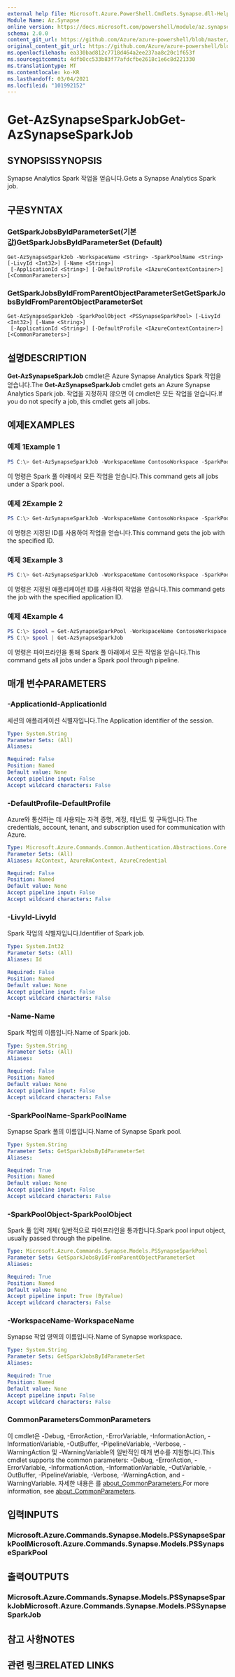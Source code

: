 ```yaml
---
external help file: Microsoft.Azure.PowerShell.Cmdlets.Synapse.dll-Help.xml
Module Name: Az.Synapse
online version: https://docs.microsoft.com/powershell/module/az.synapse/get-azsynapsesparkjob
schema: 2.0.0
content_git_url: https://github.com/Azure/azure-powershell/blob/master/src/Synapse/Synapse/help/Get-AzSynapseSparkJob.md
original_content_git_url: https://github.com/Azure/azure-powershell/blob/master/src/Synapse/Synapse/help/Get-AzSynapseSparkJob.md
ms.openlocfilehash: ea330bad812c7718d464a2ee237aa8c20c1f653f
ms.sourcegitcommit: 4dfb0cc533b83f77afdcfbe2618c1e6c8d221330
ms.translationtype: MT
ms.contentlocale: ko-KR
ms.lasthandoff: 03/04/2021
ms.locfileid: "101992152"
---
```

# <span data-ttu-id="f9b70-101">Get-AzSynapseSparkJob</span><span class="sxs-lookup"><span data-stu-id="f9b70-101">Get-AzSynapseSparkJob</span></span>

## <span data-ttu-id="f9b70-102">SYNOPSIS</span><span class="sxs-lookup"><span data-stu-id="f9b70-102">SYNOPSIS</span></span>
<span data-ttu-id="f9b70-103">Synapse Analytics Spark 작업을 얻습니다.</span><span class="sxs-lookup"><span data-stu-id="f9b70-103">Gets a Synapse Analytics Spark job.</span></span>

## <span data-ttu-id="f9b70-104">구문</span><span class="sxs-lookup"><span data-stu-id="f9b70-104">SYNTAX</span></span>

### <span data-ttu-id="f9b70-105">GetSparkJobsByIdParameterSet(기본값)</span><span class="sxs-lookup"><span data-stu-id="f9b70-105">GetSparkJobsByIdParameterSet (Default)</span></span>
```
Get-AzSynapseSparkJob -WorkspaceName <String> -SparkPoolName <String> [-LivyId <Int32>] [-Name <String>]
 [-ApplicationId <String>] [-DefaultProfile <IAzureContextContainer>] [<CommonParameters>]
```

### <span data-ttu-id="f9b70-106">GetSparkJobsByIdFromParentObjectParameterSet</span><span class="sxs-lookup"><span data-stu-id="f9b70-106">GetSparkJobsByIdFromParentObjectParameterSet</span></span>
```
Get-AzSynapseSparkJob -SparkPoolObject <PSSynapseSparkPool> [-LivyId <Int32>] [-Name <String>]
 [-ApplicationId <String>] [-DefaultProfile <IAzureContextContainer>] [<CommonParameters>]
```

## <span data-ttu-id="f9b70-107">설명</span><span class="sxs-lookup"><span data-stu-id="f9b70-107">DESCRIPTION</span></span>
<span data-ttu-id="f9b70-108">**Get-AzSynapseSparkJob** cmdlet은 Azure Synapse Analytics Spark 작업을 얻습니다.</span><span class="sxs-lookup"><span data-stu-id="f9b70-108">The **Get-AzSynapseSparkJob** cmdlet gets an Azure Synapse Analytics Spark job.</span></span>
<span data-ttu-id="f9b70-109">작업을 지정하지 않으면 이 cmdlet은 모든 작업을 얻습니다.</span><span class="sxs-lookup"><span data-stu-id="f9b70-109">If you do not specify a job, this cmdlet gets all jobs.</span></span>

## <span data-ttu-id="f9b70-110">예제</span><span class="sxs-lookup"><span data-stu-id="f9b70-110">EXAMPLES</span></span>

### <span data-ttu-id="f9b70-111">예제 1</span><span class="sxs-lookup"><span data-stu-id="f9b70-111">Example 1</span></span>
```powershell
PS C:\> Get-AzSynapseSparkJob -WorkspaceName ContosoWorkspace -SparkPoolName ContosoSparkPool
```

<span data-ttu-id="f9b70-112">이 명령은 Spark 풀 아래에서 모든 작업을 얻습니다.</span><span class="sxs-lookup"><span data-stu-id="f9b70-112">This command gets all jobs under a Spark pool.</span></span>

### <span data-ttu-id="f9b70-113">예제 2</span><span class="sxs-lookup"><span data-stu-id="f9b70-113">Example 2</span></span>
```powershell
PS C:\> Get-AzSynapseSparkJob -WorkspaceName ContosoWorkspace -SparkPoolName ContosoSparkPool -LivyId 119
```

<span data-ttu-id="f9b70-114">이 명령은 지정된 ID를 사용하여 작업을 얻습니다.</span><span class="sxs-lookup"><span data-stu-id="f9b70-114">This command gets the job with the specified ID.</span></span>

### <span data-ttu-id="f9b70-115">예제 3</span><span class="sxs-lookup"><span data-stu-id="f9b70-115">Example 3</span></span>
```powershell
PS C:\> Get-AzSynapseSparkJob -WorkspaceName ContosoWorkspace -SparkPoolName ContosoSparkPool -ApplicationId application_1585023543211_0004
```

<span data-ttu-id="f9b70-116">이 명령은 지정된 애플리케이션 ID를 사용하여 작업을 얻습니다.</span><span class="sxs-lookup"><span data-stu-id="f9b70-116">This command gets the job with the specified application ID.</span></span>

### <span data-ttu-id="f9b70-117">예제 4</span><span class="sxs-lookup"><span data-stu-id="f9b70-117">Example 4</span></span>
```powershell
PS C:\> $pool = Get-AzSynapseSparkPool -WorkspaceName ContosoWorkspace -SparkPoolName ContosoSparkPool
PS C:\> $pool | Get-AzSynapseSparkJob
```

<span data-ttu-id="f9b70-118">이 명령은 파이프라인을 통해 Spark 풀 아래에서 모든 작업을 얻습니다.</span><span class="sxs-lookup"><span data-stu-id="f9b70-118">This command gets all jobs under a Spark pool through pipeline.</span></span>

## <span data-ttu-id="f9b70-119">매개 변수</span><span class="sxs-lookup"><span data-stu-id="f9b70-119">PARAMETERS</span></span>

### <span data-ttu-id="f9b70-120">-ApplicationId</span><span class="sxs-lookup"><span data-stu-id="f9b70-120">-ApplicationId</span></span>
<span data-ttu-id="f9b70-121">세션의 애플리케이션 식별자입니다.</span><span class="sxs-lookup"><span data-stu-id="f9b70-121">The Application identifier of the session.</span></span>

```yaml
Type: System.String
Parameter Sets: (All)
Aliases:

Required: False
Position: Named
Default value: None
Accept pipeline input: False
Accept wildcard characters: False
```

### <span data-ttu-id="f9b70-122">-DefaultProfile</span><span class="sxs-lookup"><span data-stu-id="f9b70-122">-DefaultProfile</span></span>
<span data-ttu-id="f9b70-123">Azure와 통신하는 데 사용되는 자격 증명, 계정, 테넌트 및 구독입니다.</span><span class="sxs-lookup"><span data-stu-id="f9b70-123">The credentials, account, tenant, and subscription used for communication with Azure.</span></span>

```yaml
Type: Microsoft.Azure.Commands.Common.Authentication.Abstractions.Core.IAzureContextContainer
Parameter Sets: (All)
Aliases: AzContext, AzureRmContext, AzureCredential

Required: False
Position: Named
Default value: None
Accept pipeline input: False
Accept wildcard characters: False
```

### <span data-ttu-id="f9b70-124">-LivyId</span><span class="sxs-lookup"><span data-stu-id="f9b70-124">-LivyId</span></span>
<span data-ttu-id="f9b70-125">Spark 작업의 식별자입니다.</span><span class="sxs-lookup"><span data-stu-id="f9b70-125">Identifier of Spark job.</span></span>

```yaml
Type: System.Int32
Parameter Sets: (All)
Aliases: Id

Required: False
Position: Named
Default value: None
Accept pipeline input: False
Accept wildcard characters: False
```

### <span data-ttu-id="f9b70-126">-Name</span><span class="sxs-lookup"><span data-stu-id="f9b70-126">-Name</span></span>
<span data-ttu-id="f9b70-127">Spark 작업의 이름입니다.</span><span class="sxs-lookup"><span data-stu-id="f9b70-127">Name of Spark job.</span></span>

```yaml
Type: System.String
Parameter Sets: (All)
Aliases:

Required: False
Position: Named
Default value: None
Accept pipeline input: False
Accept wildcard characters: False
```

### <span data-ttu-id="f9b70-128">-SparkPoolName</span><span class="sxs-lookup"><span data-stu-id="f9b70-128">-SparkPoolName</span></span>
<span data-ttu-id="f9b70-129">Synapse Spark 풀의 이름입니다.</span><span class="sxs-lookup"><span data-stu-id="f9b70-129">Name of Synapse Spark pool.</span></span>

```yaml
Type: System.String
Parameter Sets: GetSparkJobsByIdParameterSet
Aliases:

Required: True
Position: Named
Default value: None
Accept pipeline input: False
Accept wildcard characters: False
```

### <span data-ttu-id="f9b70-130">-SparkPoolObject</span><span class="sxs-lookup"><span data-stu-id="f9b70-130">-SparkPoolObject</span></span>
<span data-ttu-id="f9b70-131">Spark 풀 입력 개체( 일반적으로 파이프라인을 통과합니다.</span><span class="sxs-lookup"><span data-stu-id="f9b70-131">Spark pool input object, usually passed through the pipeline.</span></span>

```yaml
Type: Microsoft.Azure.Commands.Synapse.Models.PSSynapseSparkPool
Parameter Sets: GetSparkJobsByIdFromParentObjectParameterSet
Aliases:

Required: True
Position: Named
Default value: None
Accept pipeline input: True (ByValue)
Accept wildcard characters: False
```

### <span data-ttu-id="f9b70-132">-WorkspaceName</span><span class="sxs-lookup"><span data-stu-id="f9b70-132">-WorkspaceName</span></span>
<span data-ttu-id="f9b70-133">Synapse 작업 영역의 이름입니다.</span><span class="sxs-lookup"><span data-stu-id="f9b70-133">Name of Synapse workspace.</span></span>

```yaml
Type: System.String
Parameter Sets: GetSparkJobsByIdParameterSet
Aliases:

Required: True
Position: Named
Default value: None
Accept pipeline input: False
Accept wildcard characters: False
```

### <span data-ttu-id="f9b70-134">CommonParameters</span><span class="sxs-lookup"><span data-stu-id="f9b70-134">CommonParameters</span></span>
<span data-ttu-id="f9b70-135">이 cmdlet은 -Debug, -ErrorAction, -ErrorVariable, -InformationAction, -InformationVariable, -OutBuffer, -PipelineVariable, -Verbose, -WarningAction 및 -WarningVariable의 일반적인 매개 변수를 지원합니다.</span><span class="sxs-lookup"><span data-stu-id="f9b70-135">This cmdlet supports the common parameters: -Debug, -ErrorAction, -ErrorVariable, -InformationAction, -InformationVariable, -OutVariable, -OutBuffer, -PipelineVariable, -Verbose, -WarningAction, and -WarningVariable.</span></span> <span data-ttu-id="f9b70-136">자세한 내용은 를 [about_CommonParameters.](http://go.microsoft.com/fwlink/?LinkID=113216)</span><span class="sxs-lookup"><span data-stu-id="f9b70-136">For more information, see [about_CommonParameters](http://go.microsoft.com/fwlink/?LinkID=113216).</span></span>

## <span data-ttu-id="f9b70-137">입력</span><span class="sxs-lookup"><span data-stu-id="f9b70-137">INPUTS</span></span>

### <span data-ttu-id="f9b70-138">Microsoft.Azure.Commands.Synapse.Models.PSSynapseSparkPool</span><span class="sxs-lookup"><span data-stu-id="f9b70-138">Microsoft.Azure.Commands.Synapse.Models.PSSynapseSparkPool</span></span>

## <span data-ttu-id="f9b70-139">출력</span><span class="sxs-lookup"><span data-stu-id="f9b70-139">OUTPUTS</span></span>

### <span data-ttu-id="f9b70-140">Microsoft.Azure.Commands.Synapse.Models.PSSynapseSparkJob</span><span class="sxs-lookup"><span data-stu-id="f9b70-140">Microsoft.Azure.Commands.Synapse.Models.PSSynapseSparkJob</span></span>

## <span data-ttu-id="f9b70-141">참고 사항</span><span class="sxs-lookup"><span data-stu-id="f9b70-141">NOTES</span></span>

## <span data-ttu-id="f9b70-142">관련 링크</span><span class="sxs-lookup"><span data-stu-id="f9b70-142">RELATED LINKS</span></span>
